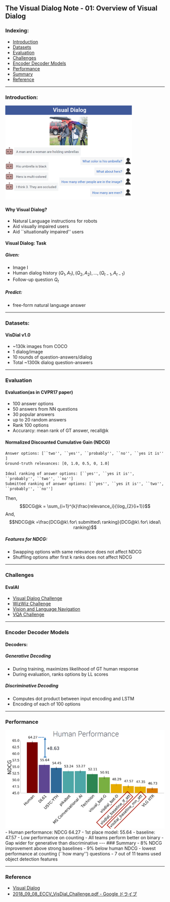 ## The Visual Dialog Note - 01: Overview of Visual Dialog

### Indexing: 
- [Introduction](#Introduction)
- [Datasets](#Datasets)
- [Evaluation](#Evaluation)
- [Challenges](#Challenges)
- [Encoder Decoder Models](#Encoder-Decoder-Models)
- [Performance](#Performance)
- [Summary](#Summary)
- [Reference](#Reference)
---

###  Introduction:
<img src="https://github.com/qiuyue1993/Notes/blob/master/VisualDialog/images/visualdialog_01-overview.png" width="400" hegiht="400" align=center/>

#### Why Visual Dialog?
- Natural Language instructions for robots
- Aid visually impaired users
- Aid  ``situationally impaired'' users

#### Visual Dialog: Task
##### Given:
- Image I
- Human dialog history $(Q_1, A_1), (Q_2, A_2), ..., (Q_{t-1}, A_{t-1})$
- Follow-up question $Q_t$
##### Predict:
- free-form natural language answer

---
### Datasets:
#### VisDial v1.0
- ~130k images from   COCO
- 1 dialog/image
- 10 rounds of question-answers/dialog
- Total ~1300k dialog question-answers

---
### Evaluation
#### Evaluation(as in CVPR17 paper)
- 100 answer options
- 50 answers from NN questions
- 30 popular answers
- up to 20 random answers
- Rank 100 options
- Accurarcy: mean rank of GT answer, recall@k
#### Normalized Discounted Cumulative Gain (NDCG)
```
Answer options: [``two'', ``yes'', ``probably'', ``no'', ``yes it is'' ]
Ground-truth relevances: [0, 1.0, 0.5, 0, 1.0]

Ideal ranking of answer options: [``yes'', ``yes it is'', ``probably'', ``two'', ``no'']
Submitted ranking of answer options: [``yes'', ``yes it is'', ``two'', ``probably'', ``no'']
```
Then, 
$$DCG@k = \sum_{i=1}^{k}\frac{relevance_i}{\log_{2}{i+1}}$$
And,
$$NDCG@k =\frac{DCG@k\ for\ submitted\ ranking}{DCG@k\ for\ ideal\ ranking}$$

##### Features for NDCG:
- Swapping options with same relevance does not affect NDCG
- Shuffling options after first k ranks does not affect NDCG

---
### Challenges
#### EvalAI
- [Visual Dialog Challenge](https://visualdialog.org/challenge/2018)
- [WizWiz Challenge](http://vizwiz.org/data/#challenge)
- [Vision and Language Navigation](https://evalai.cloudcv.org/web/challenges/challenge-page/97/overview)
- [VQA Challenge](https://visualqa.org/challenge.html)
---
### Encoder Decoder Models
#### Decoders:
##### Generative Decoding
- During training, maximizes likelihood of GT human response
- During evaluation, ranks options by LL scores

##### Discriminative Decoding
- Computes dot product between input encoding and LSTM
- Encoding of each of 100 options
---
### Performance
<img src="https://github.com/qiuyue1993/Notes/blob/master/VisualDialog/images/visualdialog_01-challengeresults.png" width="800" hegiht="400" align=center/>
- Human performance: NDCG 64.27
- 1st place model: 55.64
- baseline: 47.57
- Low performance on counting
- All teams perform better on binary
- Gap wider for generative than discriminative
---
### Summary
- 8% NDCG improvement above strong baselines
- 9% below human NDCG
- lowest performance at counting (``how many'') questions
- 7 out of 11 teams used object detection features 

---
### Reference
- [Visual Dialog](https://visualdialog.org/)
- [2018_09_08_ECCV_VisDial_Challenge.pdf - Google ドライブ](https://drive.google.com/file/d/1xSzg8mJYPNSRXtkCRpduefplrrUTe0PW/view)
